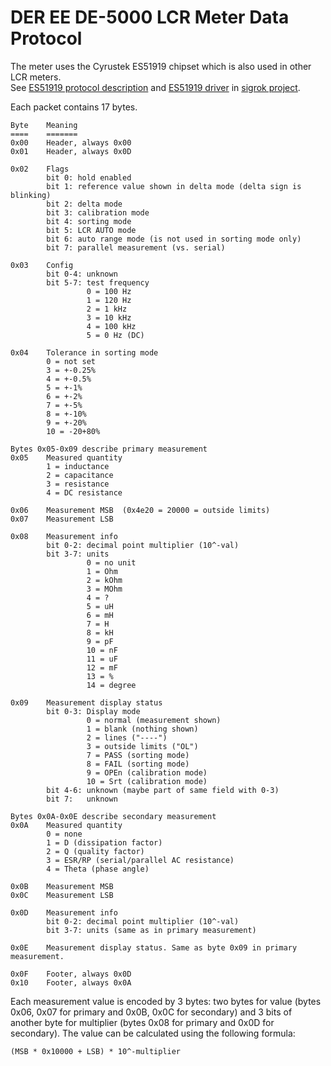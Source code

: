 # DER EE DE-5000 LCR Meter Data Protocol

The meter uses the Cyrustek ES51919 chipset which is also used in other LCR meters.  
See [ES51919 protocol description](https://sigrok.org/wiki/Multimeter_ICs/Cyrustek_ES51919) and [ES51919 driver](https://github.com/merbanan/libsigrok/blob/master/src/lcr/es51919.c) in [sigrok project](https://sigrok.org/wiki/Main_Page).

Each packet contains 17 bytes.

```
Byte    Meaning
====    =======
0x00    Header, always 0x00
0x01    Header, always 0x0D

0x02    Flags
        bit 0: hold enabled
        bit 1: reference value shown in delta mode (delta sign is blinking)
        bit 2: delta mode
        bit 3: calibration mode
        bit 4: sorting mode
        bit 5: LCR AUTO mode
        bit 6: auto range mode (is not used in sorting mode only)
        bit 7: parallel measurement (vs. serial)

0x03    Config
        bit 0-4: unknown
        bit 5-7: test frequency
                 0 = 100 Hz
                 1 = 120 Hz
                 2 = 1 kHz
                 3 = 10 kHz
                 4 = 100 kHz
                 5 = 0 Hz (DC)

0x04    Tolerance in sorting mode
        0 = not set
        3 = +-0.25%
        4 = +-0.5%
        5 = +-1%
        6 = +-2%
        7 = +-5%
        8 = +-10%
        9 = +-20%
        10 = -20+80%

Bytes 0x05-0x09 describe primary measurement
0x05    Measured quantity
        1 = inductance
        2 = capacitance
        3 = resistance
        4 = DC resistance

0x06    Measurement MSB  (0x4e20 = 20000 = outside limits)
0x07    Measurement LSB

0x08    Measurement info
        bit 0-2: decimal point multiplier (10^-val)
        bit 3-7: units
                 0 = no unit
                 1 = Ohm
                 2 = kOhm
                 3 = MOhm
                 4 = ?
                 5 = uH
                 6 = mH
                 7 = H
                 8 = kH
                 9 = pF
                 10 = nF
                 11 = uF
                 12 = mF
                 13 = %
                 14 = degree

0x09    Measurement display status
        bit 0-3: Display mode
                 0 = normal (measurement shown)
                 1 = blank (nothing shown)
                 2 = lines ("----")
                 3 = outside limits ("OL")
                 7 = PASS (sorting mode)
                 8 = FAIL (sorting mode)
                 9 = OPEn (calibration mode)
                 10 = Srt (calibration mode)
        bit 4-6: unknown (maybe part of same field with 0-3)
        bit 7:   unknown

Bytes 0x0A-0x0E describe secondary measurement
0x0A    Measured quantity
        0 = none
        1 = D (dissipation factor)
        2 = Q (quality factor)
        3 = ESR/RP (serial/parallel AC resistance)
        4 = Theta (phase angle)

0x0B    Measurement MSB
0x0C    Measurement LSB

0x0D    Measurement info
        bit 0-2: decimal point multiplier (10^-val)
        bit 3-7: units (same as in primary measurement)

0x0E    Measurement display status. Same as byte 0x09 in primary measurement.

0x0F    Footer, always 0x0D
0x10    Footer, always 0x0A
```

Each measurement value is encoded by 3 bytes: two bytes for value (bytes 0x06, 0x07 for primary and 0x0B, 0x0C for secondary) and 3 bits of another byte for multiplier (bytes 0x08 for primary and 0x0D for secondary). The value can be calculated using the following formula:

```(MSB * 0x10000 + LSB) * 10^-multiplier```
